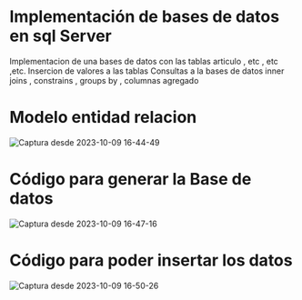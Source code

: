 # Implementación de bases de datos en sql Server

Implementacion de una bases de datos con las tablas articulo , etc , etc ,etc.
Insercion de valores a las tablas
Consultas a la bases de datos inner joins , constrains , groups by , columnas agregado

# Modelo entidad relacion 
![Captura desde 2023-10-09 16-44-49](https://github.com/StefanoZevallos/sql_basededatos_implementacion/assets/107054283/36787a1d-21f9-4597-aeb6-fd919109daa7)
# Código para generar la Base de datos 
![Captura desde 2023-10-09 16-47-16](https://github.com/StefanoZevallos/sql_basededatos_implementacion/assets/107054283/28f35348-82f1-460b-9485-68549f2c7d2f)
# Código para poder insertar los datos 
![Captura desde 2023-10-09 16-50-26](https://github.com/StefanoZevallos/sql_basededatos_implementacion/assets/107054283/e95ffd00-1b24-4b53-a873-635b405a30c7)
